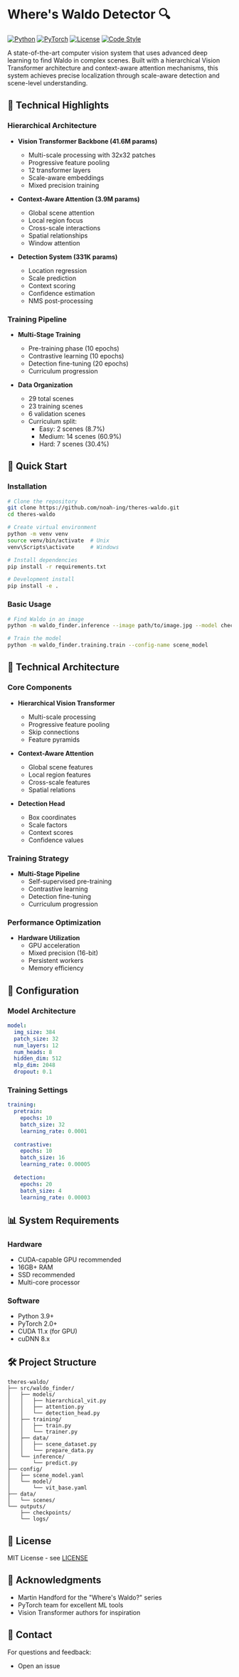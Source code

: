 # Where's Waldo Detector 🔍

[![Python](https://img.shields.io/badge/Python-3.9%2B-blue.svg)](https://www.python.org/downloads/)
[![PyTorch](https://img.shields.io/badge/PyTorch-2.0%2B-red.svg)](https://pytorch.org/)
[![License](https://img.shields.io/badge/License-MIT-yellow.svg)](LICENSE)
[![Code Style](https://img.shields.io/badge/code%20style-black-000000.svg)](https://github.com/psf/black)

A state-of-the-art computer vision system that uses advanced deep learning to find Waldo in complex scenes. Built with a hierarchical Vision Transformer architecture and context-aware attention mechanisms, this system achieves precise localization through scale-aware detection and scene-level understanding.

## 🌟 Technical Highlights

### Hierarchical Architecture
- **Vision Transformer Backbone (41.6M params)**
  * Multi-scale processing with 32x32 patches
  * Progressive feature pooling
  * 12 transformer layers
  * Scale-aware embeddings
  * Mixed precision training

- **Context-Aware Attention (3.9M params)**
  * Global scene attention
  * Local region focus
  * Cross-scale interactions
  * Spatial relationships
  * Window attention

- **Detection System (331K params)**
  * Location regression
  * Scale prediction
  * Context scoring
  * Confidence estimation
  * NMS post-processing

### Training Pipeline
- **Multi-Stage Training**
  * Pre-training phase (10 epochs)
  * Contrastive learning (10 epochs)
  * Detection fine-tuning (20 epochs)
  * Curriculum progression

- **Data Organization**
  * 29 total scenes
  * 23 training scenes
  * 6 validation scenes
  * Curriculum split:
    - Easy: 2 scenes (8.7%)
    - Medium: 14 scenes (60.9%)
    - Hard: 7 scenes (30.4%)

## 🚀 Quick Start

### Installation
```bash
# Clone the repository
git clone https://github.com/noah-ing/theres-waldo.git
cd theres-waldo

# Create virtual environment
python -m venv venv
source venv/bin/activate  # Unix
venv\Scripts\activate     # Windows

# Install dependencies
pip install -r requirements.txt

# Development install
pip install -e .
```

### Basic Usage
```bash
# Find Waldo in an image
python -m waldo_finder.inference --image path/to/image.jpg --model checkpoints/latest.ckpt

# Train the model
python -m waldo_finder.training.train --config-name scene_model
```

## 📖 Technical Architecture

### Core Components
- **Hierarchical Vision Transformer**
  * Multi-scale processing
  * Progressive feature pooling
  * Skip connections
  * Feature pyramids

- **Context-Aware Attention**
  * Global scene features
  * Local region features
  * Cross-scale features
  * Spatial relations

- **Detection Head**
  * Box coordinates
  * Scale factors
  * Context scores
  * Confidence values

### Training Strategy
- **Multi-Stage Pipeline**
  * Self-supervised pre-training
  * Contrastive learning
  * Detection fine-tuning
  * Curriculum progression

### Performance Optimization
- **Hardware Utilization**
  * GPU acceleration
  * Mixed precision (16-bit)
  * Persistent workers
  * Memory efficiency

## 🔧 Configuration

### Model Architecture
```yaml
model:
  img_size: 384
  patch_size: 32
  num_layers: 12
  num_heads: 8
  hidden_dim: 512
  mlp_dim: 2048
  dropout: 0.1
```

### Training Settings
```yaml
training:
  pretrain:
    epochs: 10
    batch_size: 32
    learning_rate: 0.0001
  
  contrastive:
    epochs: 10
    batch_size: 16
    learning_rate: 0.00005
  
  detection:
    epochs: 20
    batch_size: 4
    learning_rate: 0.00003
```

## 📊 System Requirements

### Hardware
- CUDA-capable GPU recommended
- 16GB+ RAM
- SSD recommended
- Multi-core processor

### Software
- Python 3.9+
- PyTorch 2.0+
- CUDA 11.x (for GPU)
- cuDNN 8.x

## 🛠️ Project Structure
```
theres-waldo/
├── src/waldo_finder/
│   ├── models/
│   │   ├── hierarchical_vit.py
│   │   ├── attention.py
│   │   └── detection_head.py
│   ├── training/
│   │   ├── train.py
│   │   └── trainer.py
│   ├── data/
│   │   ├── scene_dataset.py
│   │   └── prepare_data.py
│   └── inference/
│       └── predict.py
├── config/
│   ├── scene_model.yaml
│   └── model/
│       └── vit_base.yaml
├── data/
│   └── scenes/
└── outputs/
    ├── checkpoints/
    └── logs/
```

## 📝 License
MIT License - see [LICENSE](LICENSE)

## 🙏 Acknowledgments
- Martin Handford for the "Where's Waldo?" series
- PyTorch team for excellent ML tools
- Vision Transformer authors for inspiration

## 📧 Contact
For questions and feedback:
- Open an issue
